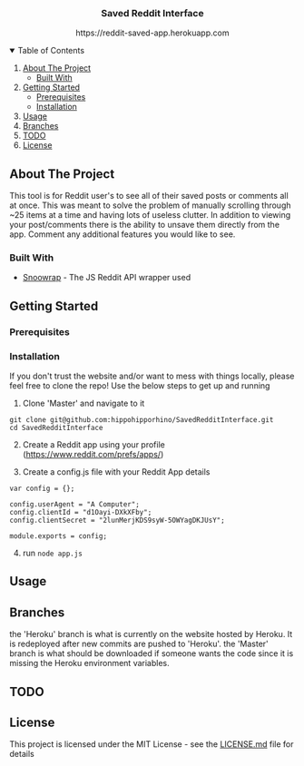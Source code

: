 <!-- PROJECT LOGO -->
<br />
<p align="center">
  <h3 align="center">Saved Reddit Interface</h3>
  <p align="center">https://reddit-saved-app.herokuapp.com</p>
</p>


<!-- TABLE OF CONTENTS -->
<details open="open">
  <summary>Table of Contents</summary>
  <ol>
    <li>
      <a href="#about-the-project">About The Project</a>
      <ul>
        <li><a href="#built-with">Built With</a></li>
      </ul>
    </li>
    <li>
      <a href="#getting-started">Getting Started</a>
      <ul>
        <li><a href="#prerequisites">Prerequisites</a></li>
        <li><a href="#installation">Installation</a></li>
      </ul>
    </li>
    <li><a href="#usage">Usage</a></li>
    <li><a href="#branches">Branches</a></li>
    <li><a href="#todo">TODO</a></li>
    <li><a href="#license">License</a></li>
  </ol>
</details>


<!-- ABOUT THE PROJECT -->
## About The Project
This tool is for Reddit user's to see all of their saved posts or comments all at once. This was meant to solve the problem of manually scrolling through ~25 items at a time and having lots of useless clutter. In addition to viewing your post/comments there is the ability to unsave them directly from the app. Comment any additional features you would like to see.

### Built With

* [Snoowrap](https://github.com/not-an-aardvark/snoowrap) - The JS Reddit API wrapper used

<!-- GETTING STARTED -->
## Getting Started

### Prerequisites

### Installation

If you don't trust the website and/or want to mess with things locally, please feel free to clone the repo! Use the below steps to get up and running

1. Clone 'Master' and navigate to it

```
git clone git@github.com:hippohipporhino/SavedRedditInterface.git
cd SavedRedditInterface
```

2. Create a Reddit app using your profile (https://www.reddit.com/prefs/apps/)

3. Create a config.js file with your Reddit App details 

```
var config = {};

config.userAgent = "A Computer";
config.clientId = "d1Oayi-DXkXFby";
config.clientSecret = "2lunMerjKDS9syW-5OWYagDKJUsY";

module.exports = config;
```

4. run ```node app.js```

<!-- USAGE EXAMPLES -->
## Usage

<!-- Branches -->
## Branches

the 'Heroku' branch is what is currently on the website hosted by Heroku. It is redeployed after new commits are pushed to 'Heroku'.
the 'Master' branch is what should be downloaded if someone wants the code since it is missing the Heroku environment variables.

<!-- //TODO -->
## TODO


## License

This project is licensed under the MIT License - see the [LICENSE.md](LICENSE.md) file for details
